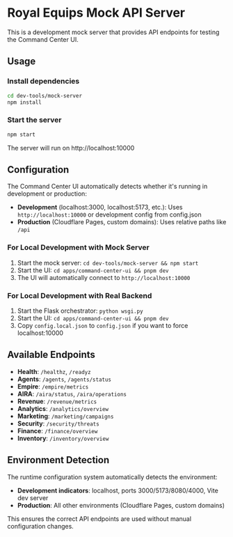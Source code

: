 # Royal Equips Mock API Server

This is a development mock server that provides API endpoints for testing the Command Center UI.

## Usage

### Install dependencies
```bash
cd dev-tools/mock-server
npm install
```

### Start the server
```bash
npm start
```

The server will run on http://localhost:10000

## Configuration

The Command Center UI automatically detects whether it's running in development or production:

- **Development** (localhost:3000, localhost:5173, etc.): Uses `http://localhost:10000` or development config from config.json
- **Production** (Cloudflare Pages, custom domains): Uses relative paths like `/api`

### For Local Development with Mock Server

1. Start the mock server: `cd dev-tools/mock-server && npm start`
2. Start the UI: `cd apps/command-center-ui && pnpm dev`
3. The UI will automatically connect to `http://localhost:10000`

### For Local Development with Real Backend

1. Start the Flask orchestrator: `python wsgi.py`
2. Start the UI: `cd apps/command-center-ui && pnpm dev`
3. Copy `config.local.json` to `config.json` if you want to force localhost:10000

## Available Endpoints

- **Health**: `/healthz`, `/readyz`
- **Agents**: `/agents`, `/agents/status`
- **Empire**: `/empire/metrics`
- **AIRA**: `/aira/status`, `/aira/operations`
- **Revenue**: `/revenue/metrics`
- **Analytics**: `/analytics/overview`
- **Marketing**: `/marketing/campaigns`
- **Security**: `/security/threats`
- **Finance**: `/finance/overview`
- **Inventory**: `/inventory/overview`

## Environment Detection

The runtime configuration system automatically detects the environment:

- **Development indicators**: localhost, ports 3000/5173/8080/4000, Vite dev server
- **Production**: All other environments (Cloudflare Pages, custom domains)

This ensures the correct API endpoints are used without manual configuration changes.